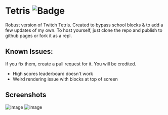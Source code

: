 # Tetris ![Badge](https://hitscounter.dev/api/hit?url=https%3A%2F%2Fgithub.com%2Fcgolden15%2Ftetris%2Ftree%2Fmain&label=Visits&icon=github&color=%23198754&message=&style=flat&tz=US%2FEastern)
Robust version of Twitch Tetris. Created to bypass school blocks &amp; to add a few updates of my own. To host yourself, just clone the repo and publish to github pages or fork it as a repl.


## Known Issues:
If you fix them, create a pull request for it. You will be credited.
- High scores leaderboard doesn't work
- Weird rendering issue with blocks at top of screen

## Screenshots
![image](https://user-images.githubusercontent.com/61284764/154609080-7dc112c4-e174-4a02-bf28-7b670019c8dc.png)
![image](https://user-images.githubusercontent.com/61284764/154609127-860ddd1c-3500-4b4f-89bd-0c8e13876cde.png)

